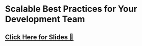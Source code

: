 # Scalable Best Practices for Your Development Team
## [Click Here for Slides 🎉](https://tejasq.github.io/confrontjs-2018)